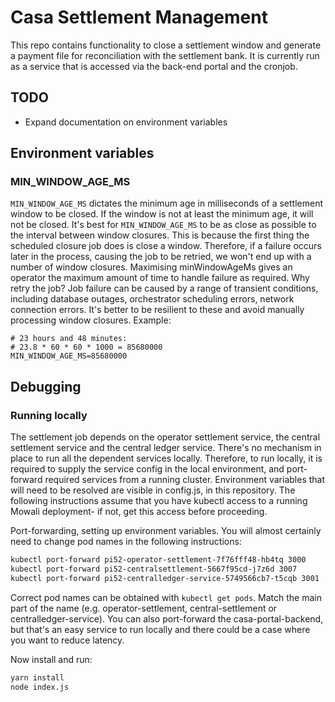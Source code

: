 
# Casa Settlement Management
This repo contains functionality to close a settlement window and generate a payment file for
reconciliation with the settlement bank. It is currently run as a service that is accessed via the back-end portal and the cronjob.

## TODO
* Expand documentation on environment variables

## Environment variables

### MIN_WINDOW_AGE_MS
`MIN_WINDOW_AGE_MS` dictates the minimum age in milliseconds of a settlement window to be closed.
If the window is not at least the minimum age, it will not be closed.  It's best for
`MIN_WINDOW_AGE_MS` to be as close as possible to the interval between window closures.  This is
because the first thing the scheduled closure job does is close a window. Therefore, if a failure
occurs later in the process, causing the job to be retried, we won't end up with a number of window
closures. Maximising minWindowAgeMs gives an operator the maximum amount of time to handle failure
as required. Why retry the job? Job failure can be caused by a range of transient conditions,
including database outages, orchestrator scheduling errors, network connection errors. It's better
to be resilient to these and avoid manually processing window closures. Example:
```
# 23 hours and 48 minutes:
# 23.8 * 60 * 60 * 1000 = 85680000
MIN_WINDOW_AGE_MS=85680000
```

## Debugging

### Running locally
The settlement job depends on the operator settlement service, the central settlement service and
the central ledger service. There's no mechanism in place to run all the dependent services
locally. Therefore, to run locally, it is required to supply the service config in the local
environment, and port-forward required services from a running cluster. Environment variables that
will need to be resolved are visible in config.js, in this repository. The following instructions
assume that you have kubectl access to a running Mowali deployment- if not, get this access before
proceeding.

Port-forwarding, setting up environment variables. You will almost certainly need to change pod
names in the following instructions:
```bash
kubectl port-forward pi52-operator-settlement-7f76fff48-hb4tq 3000
kubectl port-forward pi52-centralsettlement-5667f95cd-j7z6d 3007
kubectl port-forward pi52-centralledger-service-5749566cb7-t5cqb 3001
```
Correct pod names can be obtained with `kubectl get pods`. Match the main part of the name (e.g.
operator-settlement, central-settlement or centralledger-service). You can also port-forward the casa-portal-backend, but that's an easy service to run locally and there could be a case where you want to reduce latency.

Now install and run:
```bash
yarn install
node index.js
```
